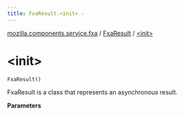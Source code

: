 ```yaml
---
title: FxaResult.<init> - 
---
```


[mozilla.components.service.fxa](../index.html) / [FxaResult](index.html) / [&lt;init&gt;](./-init-.html)

# &lt;init&gt;

`FxaResult()`

FxaResult is a class that represents an asynchronous result.

**Parameters**

